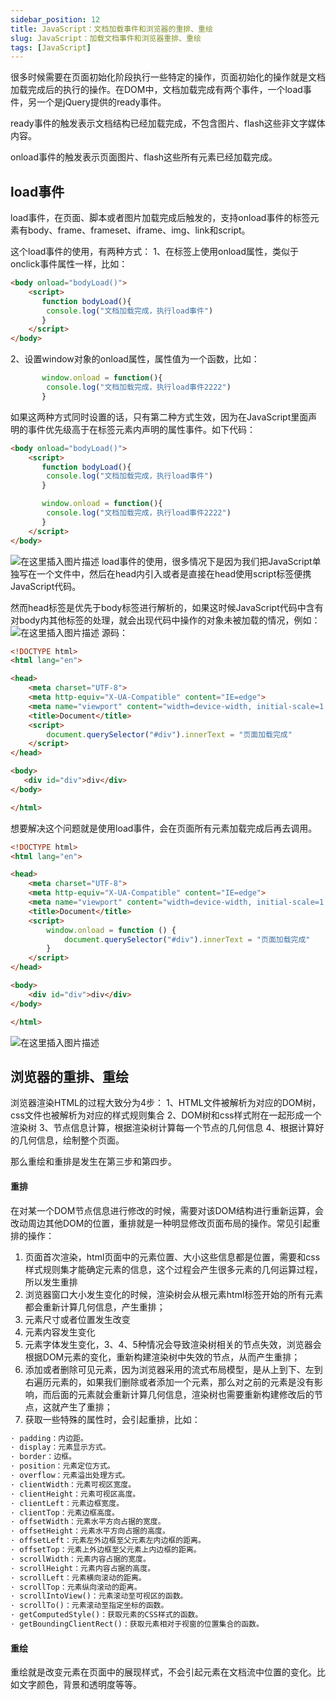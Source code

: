 ```yaml
---
sidebar_position: 12
title: JavaScript：文档加载事件和浏览器的重排、重绘
slug: JavaScript：加载文档事件和浏览器重排、重绘
tags: [JavaScript]
---
```

很多时候需要在页面初始化阶段执行一些特定的操作，页面初始化的操作就是文档加载完成后的执行的操作。在DOM中，文档加载完成有两个事件，一个load事件，另一个是jQuery提供的ready事件。

ready事件的触发表示文档结构已经加载完成，不包含图片、flash这些非文字媒体内容。

onload事件的触发表示页面图片、flash这些所有元素已经加载完成。

## load事件

load事件，在页面、脚本或者图片加载完成后触发的，支持onload事件的标签元素有body、frame、frameset、iframe、img、link和script。

这个load事件的使用，有两种方式：
1、在标签上使用onload属性，类似于onclick事件属性一样，比如：

```html
<body onload="bodyLoad()">
    <script>
       function bodyLoad(){
        console.log("文档加载完成，执行load事件")
       }
    </script>
</body>
```

2、设置window对象的onload属性，属性值为一个函数，比如：

```javascript
       window.onload = function(){
        console.log("文档加载完成，执行load事件2222")
       }
```

如果这两种方式同时设置的话，只有第二种方式生效，因为在JavaScript里面声明的事件优先级高于在标签元素内声明的属性事件。如下代码：

```html
<body onload="bodyLoad()">
    <script>
       function bodyLoad(){
        console.log("文档加载完成，执行load事件")
       }

       window.onload = function(){
        console.log("文档加载完成，执行load事件2222")
       }
    </script>
</body>
```

![在这里插入图片描述](https://img-blog.csdnimg.cn/ac13eede8224403e81da4bf006efe081.png)
load事件的使用，很多情况下是因为我们把JavaScript单独写在一个文件中，然后在head内引入或者是直接在head使用script标签便携JavaScript代码。

然而head标签是优先于body标签进行解析的，如果这时候JavaScript代码中含有对body内其他标签的处理，就会出现代码中操作的对象未被加载的情况，例如：
![在这里插入图片描述](https://img-blog.csdnimg.cn/a80eb3db0c374f84918a540cc8442ddf.png)
源码：

```html
<!DOCTYPE html>
<html lang="en">

<head>
    <meta charset="UTF-8">
    <meta http-equiv="X-UA-Compatible" content="IE=edge">
    <meta name="viewport" content="width=device-width, initial-scale=1.0">
    <title>Document</title>
    <script>
        document.querySelector("#div").innerText = "页面加载完成"
    </script>
</head>

<body>
   <div id="div">div</div>
</body>

</html>
```

想要解决这个问题就是使用load事件，会在页面所有元素加载完成后再去调用。

```html
<!DOCTYPE html>
<html lang="en">

<head>
    <meta charset="UTF-8">
    <meta http-equiv="X-UA-Compatible" content="IE=edge">
    <meta name="viewport" content="width=device-width, initial-scale=1.0">
    <title>Document</title>
    <script>
        window.onload = function () {
            document.querySelector("#div").innerText = "页面加载完成"
        }
    </script>
</head>

<body>
    <div id="div">div</div>
</body>

</html>
```

![在这里插入图片描述](https://img-blog.csdnimg.cn/a33c97eb65c94015b29332501ac3786f.png)

## 浏览器的重排、重绘

浏览器渲染HTML的过程大致分为4步：
1、HTML文件被解析为对应的DOM树，css文件也被解析为对应的样式规则集合
2、DOM树和css样式附在一起形成一个渲染树
3、节点信息计算，根据渲染树计算每一个节点的几何信息
4、根据计算好的几何信息，绘制整个页面。

那么重绘和重排是发生在第三步和第四步。

#### 重排

在对某一个DOM节点信息进行修改的时候，需要对该DOM结构进行重新运算，会改动周边其他DOM的位置，重排就是一种明显修改页面布局的操作。常见引起重排的操作：

1. 页面首次渲染，html页面中的元素位置、大小这些信息都是位置，需要和css样式规则集才能确定元素的信息，这个过程会产生很多元素的几何运算过程，所以发生重排
2. 浏览器窗口大小发生变化的时候，渲染树会从根元素html标签开始的所有元素都会重新计算几何信息，产生重排；
3. 元素尺寸或者位置发生改变
4. 元素内容发生变化
5. 元素字体发生变化，3、4、5种情况会导致渲染树相关的节点失效，浏览器会根据DOM元素的变化，重新构建渲染树中失效的节点，从而产生重排；
6. 添加或者删除可见元素，因为浏览器采用的流式布局模型，是从上到下、左到右遍历元素的，如果我们删除或者添加一个元素，那么对之前的元素是没有影响，而后面的元素就会重新计算几何信息，渲染树也需要重新构建修改后的节点，这就产生了重排；
7. 获取一些特殊的属性时，会引起重排，比如：

```html
· padding：内边距。
· display：元素显示方式。
· border：边框。
· position：元素定位方式。
· overflow：元素溢出处理方式。
· clientWidth：元素可视区宽度。
· clientHeight：元素可视区高度。
· clientLeft：元素边框宽度。
· clientTop：元素边框高度。
· offsetWidth：元素水平方向占据的宽度。
· offsetHeight：元素水平方向占据的高度。
· offsetLeft：元素左外边框至父元素左内边框的距离。
· offsetTop：元素上外边框至父元素上内边框的距离。
· scrollWidth：元素内容占据的宽度。
· scrollHeight：元素内容占据的高度。
· scrollLeft：元素横向滚动的距离。
· scrollTop：元素纵向滚动的距离。
· scrollIntoView()：元素滚动至可视区的函数。
· scrollTo()：元素滚动至指定坐标的函数。
· getComputedStyle()：获取元素的CSS样式的函数。
· getBoundingClientRect()：获取元素相对于视窗的位置集合的函数。
```

#### 重绘

重绘就是改变元素在页面中的展现样式，不会引起元素在文档流中位置的变化。比如文字颜色，背景和透明度等等。
